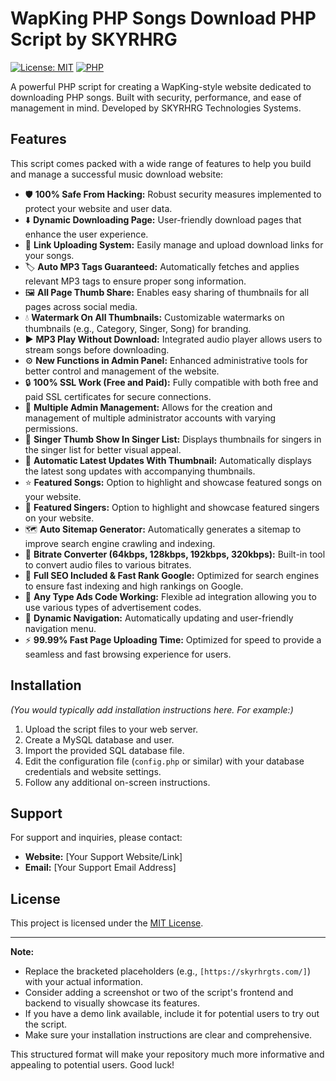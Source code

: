 # WapKing PHP Songs Download PHP Script by SKYRHRG

[![License: MIT](https://img.shields.io/badge/License-MIT-yellow.svg)](https://opensource.org/licenses/MIT)
[![PHP](https://img.shields.io/badge/PHP-%3E=7.2-8892BF.svg)](https://www.php.net/)

A powerful PHP script for creating a WapKing-style website dedicated to downloading PHP songs. Built with security, performance, and ease of management in mind. Developed by SKYRHRG Technologies Systems.

## Features

This script comes packed with a wide range of features to help you build and manage a successful music download website:

* 🛡️ **100% Safe From Hacking:** Robust security measures implemented to protect your website and user data.
* ⬇️ **Dynamic Downloading Page:** User-friendly download pages that enhance the user experience.
* 🔗 **Link Uploading System:** Easily manage and upload download links for your songs.
* 🏷️ **Auto MP3 Tags Guaranteed:** Automatically fetches and applies relevant MP3 tags to ensure proper song information.
* 🖼️ **All Page Thumb Share:** Enables easy sharing of thumbnails for all pages across social media.
* 💧 **Watermark On All Thumbnails:** Customizable watermarks on thumbnails (e.g., Category, Singer, Song) for branding.
* ▶️ **MP3 Play Without Download:** Integrated audio player allows users to stream songs before downloading.
* ⚙️ **New Functions in Admin Panel:** Enhanced administrative tools for better control and management of the website.
* 🔒 **100% SSL Work (Free and Paid):** Fully compatible with both free and paid SSL certificates for secure connections.
* 👤 **Multiple Admin Management:** Allows for the creation and management of multiple administrator accounts with varying permissions.
* 🎤 **Singer Thumb Show In Singer List:** Displays thumbnails for singers in the singer list for better visual appeal.
* 🔄 **Automatic Latest Updates With Thumbnail:** Automatically displays the latest song updates with accompanying thumbnails.
* ⭐ **Featured Songs:** Option to highlight and showcase featured songs on your website.
* 🎤 **Featured Singers:** Option to highlight and showcase featured singers on your website.
* 🗺️ **Auto Sitemap Generator:** Automatically generates a sitemap to improve search engine crawling and indexing.
* 🎼 **Bitrate Converter (64kbps, 128kbps, 192kbps, 320kbps):** Built-in tool to convert audio files to various bitrates.
* 🚀 **Full SEO Included & Fast Rank Google:** Optimized for search engines to ensure fast indexing and high rankings on Google.
* 📢 **Any Type Ads Code Working:** Flexible ad integration allowing you to use various types of advertisement codes.
* 🧭 **Dynamic Navigation:** Automatically updating and user-friendly navigation menu.
* ⚡ **99.99% Fast Page Uploading Time:** Optimized for speed to provide a seamless and fast browsing experience for users.

## Installation

*(You would typically add installation instructions here. For example:)*

1.  Upload the script files to your web server.
2.  Create a MySQL database and user.
3.  Import the provided SQL database file.
4.  Edit the configuration file (`config.php` or similar) with your database credentials and website settings.
5.  Follow any additional on-screen instructions.

## Support

For support and inquiries, please contact:

* **Website:** [Your Support Website/Link]
* **Email:** [Your Support Email Address]

## License

This project is licensed under the [MIT License](https://opensource.org/licenses/MIT).

---

**Note:**

* Replace the bracketed placeholders (e.g., `[https://skyrhrgts.com/]`) with your actual information.
* Consider adding a screenshot or two of the script's frontend and backend to visually showcase its features.
* If you have a demo link available, include it for potential users to try out the script.
* Make sure your installation instructions are clear and comprehensive.

This structured format will make your repository much more informative and appealing to potential users. Good luck!
